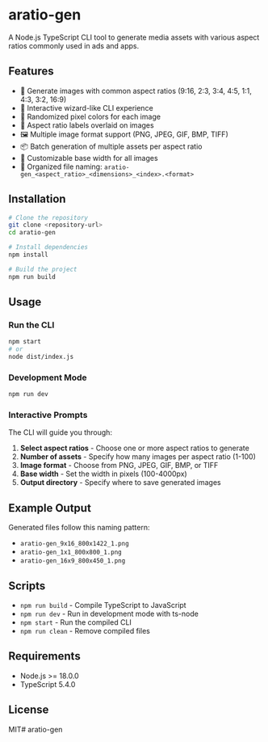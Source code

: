# aratio-gen

A Node.js TypeScript CLI tool to generate media assets with various aspect ratios commonly used in ads and apps.

## Features

- 🎨 Generate images with common aspect ratios (9:16, 2:3, 3:4, 4:5, 1:1, 4:3, 3:2, 16:9)
- 🎯 Interactive wizard-like CLI experience
- 🌈 Randomized pixel colors for each image
- 📝 Aspect ratio labels overlaid on images
- 🖼️ Multiple image format support (PNG, JPEG, GIF, BMP, TIFF)
- 📦 Batch generation of multiple assets per aspect ratio
- 🔧 Customizable base width for all images
- 📁 Organized file naming: `aratio-gen_<aspect_ratio>_<dimensions>_<index>.<format>`

## Installation

```bash
# Clone the repository
git clone <repository-url>
cd aratio-gen

# Install dependencies
npm install

# Build the project
npm run build
```

## Usage

### Run the CLI

```bash
npm start
# or
node dist/index.js
```

### Development Mode

```bash
npm run dev
```

### Interactive Prompts

The CLI will guide you through:

1. **Select aspect ratios** - Choose one or more aspect ratios to generate
2. **Number of assets** - Specify how many images per aspect ratio (1-100)
3. **Image format** - Choose from PNG, JPEG, GIF, BMP, or TIFF
4. **Base width** - Set the width in pixels (100-4000px)
5. **Output directory** - Specify where to save generated images

## Example Output

Generated files follow this naming pattern:
- `aratio-gen_9x16_800x1422_1.png`
- `aratio-gen_1x1_800x800_1.png`
- `aratio-gen_16x9_800x450_1.png`

## Scripts

- `npm run build` - Compile TypeScript to JavaScript
- `npm run dev` - Run in development mode with ts-node
- `npm start` - Run the compiled CLI
- `npm run clean` - Remove compiled files

## Requirements

- Node.js >= 18.0.0
- TypeScript 5.4.0

## License

MIT# aratio-gen

